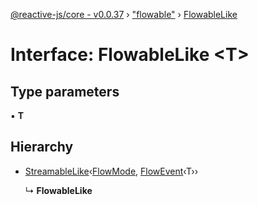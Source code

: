 [@reactive-js/core - v0.0.37](../README.md) › ["flowable"](../modules/_flowable_.md) › [FlowableLike](_flowable_.flowablelike.md)

# Interface: FlowableLike <**T**>

## Type parameters

▪ **T**

## Hierarchy

* [StreamableLike](_streamable_.streamablelike.md)‹[FlowMode](../enums/_flowable_.flowmode.md), [FlowEvent](../modules/_flowable_.md#flowevent)‹T››

  ↳ **FlowableLike**
